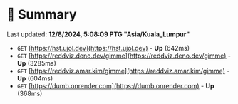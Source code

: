 # 📖 Summary
Last updated: **12/8/2024, 5:08:09 PTG "Asia/Kuala_Lumpur"**

- `GET` [https://hst.ujol.dev](https://hst.ujol.dev) - **Up** (642ms)
- `GET` [https://reddviz.deno.dev/gimme](https://reddviz.deno.dev/gimme) - **Up** (3285ms)
- `GET` [https://reddviz.amar.kim/gimme](https://reddviz.amar.kim/gimme) - **Up** (604ms)
- `GET` [https://dumb.onrender.com](https://dumb.onrender.com) - **Up** (368ms)
